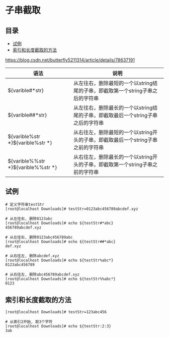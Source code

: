 # 子串截取

## 目录

-   [试例](#试例)
-   [索引和长度截取的方法](#索引和长度截取的方法)

<https://blog.csdn.net/butterfly5211314/article/details/78637191>

| ​**语法**                                | ​**说明**                                        |
| -------------------------------------- | ---------------------------------------------- |
| \${varible#\*str}                      | 从左往右，删除最短的一个以string结尾的子串，即截取第一个string子串之后的字符串  |
| \${varible##\*str}                     | 从左往右，删除最长的一个以string结尾的子串，即截取最后一个string子串之后的字符串 |
| \${varible%str \*}\${varible%str \*}   | 从右往左，删除最短的一个以string开头的子串，即截取最后一个string子串之前的字符串 |
| \${varible%%str \*}\${varible%%str \*} | 从右往左，删除最长的一个以string开头的子串，即截取第一个string子串之前的字符串  |

## 试例

```纯文本
# 定义字符串testStr
[root@localhost Downloads]# testStr=0123abc456789abcdef.xyz

# 从左往右, 删除0123abc
[root@localhost Downloads]# echo ${testStr#*abc}
456789abcdef.xyz

# 从左往右, 删除0123abc456789abc
[root@localhost Downloads]# echo ${testStr##*abc}
def.xyz

# 从右往左, 删除abcdef.xyz
[root@localhost Downloads]# echo ${testStr%abc*}
0123abc456789

# 从右往左, 删除abc456789abcdef.xyz
[root@localhost Downloads]# echo ${testStr%%abc*}
0123
```

## 索引和长度截取的方法

```纯文本
[root@localhost Downloads]# testStr=123abc456

# 从索引2开始, 取3个字符
[root@localhost Downloads]# echo ${testStr:2:3}
3ab
```
